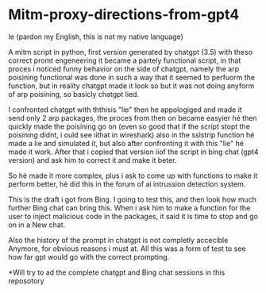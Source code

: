 # Mitm-proxy-directions-from-gpt4
Ie
(pardon my English, this is not my native language) 

A mitm script in python, first version generated by chatgpt (3.5) with theso correct promt engeneering  it became a partely functional script, in that proces i noticed funny behavior on the side of chatgpt, namely the arp poisining functional was done in such a way that it seemed to perfuorm the function, but in reality chatgpt made it  look so but it was not doing anyform of arp poisining, so basicly chatgpt lied. 

I confronted chatgpt with ththisis "lie" then he appologiged and made it send only 2 arp packages, the proces from then on became easyier hé then quickly made the poisining go on (even so good that if the script stopt the poisining didnt, i ould see iithat in wireshark) also in the sslstrip function hé made a lie and simulated it, but also after confronting it with this "lie" hé made it work. After that i copied that version iiof the script in bing chat (gpt4 version) and ask him to correct it and make it beter. 

So hé made it more complex, plus i ask to come up with functions to make it perform better, hè did this in the forum of ai intrussion detection system. 

This is the draft i got from Bing.  I going to test this, and then look how much further Bing chat can bring this. When i ask him to make a function for the user to inject malicious code in the packages, it said it is time to stop and go on in a New chat. 

Also the history of the prompt in chatgpt is not completly accecible Anymore, for obvious reasons i must at. All this was a form of test to see how far gpt would go with the correct prompting. 

*Will try to ad the complete chatgpt and Bing chat sessions in this reposotory 
